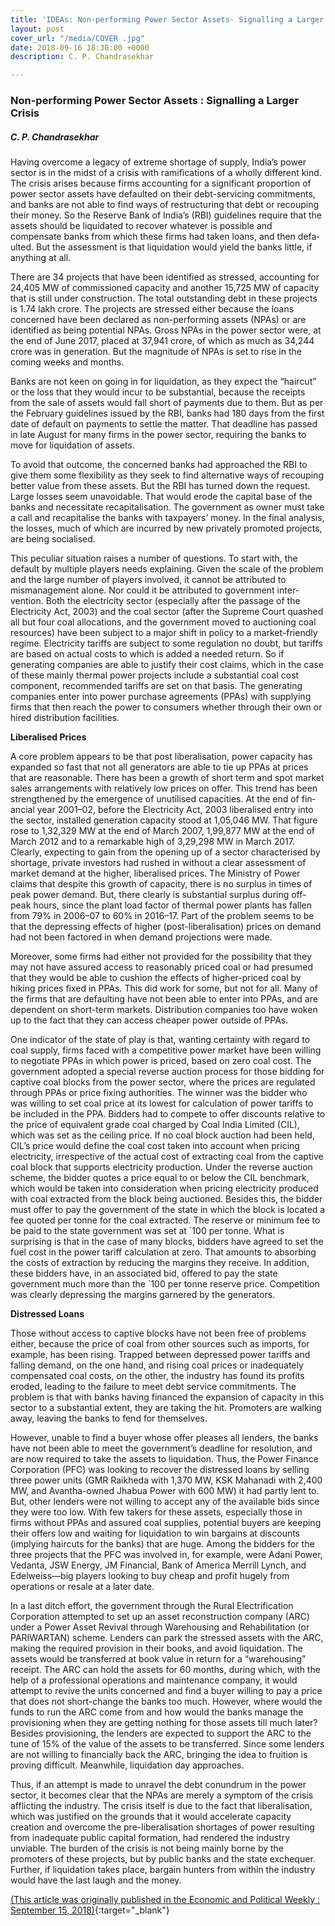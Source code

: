 ```yaml
---
title: 'IDEAs: Non-performing Power Sector Assets- Signalling a Larger Crisis '
layout: post
cover_url: "/media/COVER .jpg"
date: 2018-09-16 18:30:00 +0000
description: C. P. Chandrasekhar

---
```

### Non-performing Power Sector Assets : Signalling a Larger Crisis

##### C. P. Chandrasekhar

Having overcome a legacy of ext­reme shortage of supply, India’s  power sector is in the midst of a crisis with ramifications of a wholly  diff­erent kind. The crisis arises because firms accounting for a  significant proportion of power sector assets have defaulted on their  debt-servicing commitments, and banks are not able to find ways of  rest­r­u­cturing that debt or recouping their money. So the Reserve Bank  of India’s (RBI) guidelines require that the assets should be  liquida­ted to recover whatever is possible and compensate banks from  which these firms had taken loans, and then defa­ulted. But the  assessment is that liquidation would yield the banks little, if anything  at all.

There are 34 projects that have been ide­n­tified as stressed,  accounting for 24,405 MW of commissioned capacity and another 15,725 MW  of capacity that is still under construction. The total outstanding debt  in these projects is 1.74 lakh crore. The projects are stressed either  because the loans concerned have been declared as non-performing assets  (NPAs) or are identified as being potential NPAs. Gross NPAs in the  power sector were, at the end of June 2017, placed at 37,941 crore, of  which as much as 34,244 crore was in generation. But the magnitude of  NPAs is set to rise in the coming weeks and months.

Banks are not keen on going in for liquidation, as they expect the  “haircut” or the loss that they would incur to be substantial, because  the receipts from the sale of assets would fall short of payments due to  them. But as per the February guidelines issued by the RBI, banks had  180 days from the first date of default on payments to settle the  matter. That deadline has passed in late August for many firms in the  power sector, requiring the banks to move for liquidation of assets.

To avoid that outcome, the concerned banks had approached the RBI to  give them some flexibility as they seek to find alternative ways of  recouping better value from these assets. But the RBI has turned down  the request. Large losses seem unavoidable. That would erode the capital  base of the banks and necessitate recapitalisation. The government as  ow­ner must take a call and recapitalise the banks with taxpayers’  money. In the final analysis, the losses, much of which are incurred by  new privately promoted projects, are being socialised.

This peculiar situation raises a number of questions. To start with,  the default by multiple players needs explaining. Given the scale of the  problem and the large number of players involved, it cannot be  attributed to mismanagement alone. Nor could it be attributed to  government inte­r­­vention. Both the electricity sector (esp­eci­ally  after the passage of the Electricity Act, 2003) and the coal sector  (after the Supreme Court quashed all but four coal allocations, and the  government moved to auctioning coal res­ources) have been subject to a  major shift in policy to a market-friendly regime. Ele­­ctricity tariffs  are subject to some regulation no doubt, but tariffs are based on  actual costs to which is added a needed return. So if generating  companies are able to justify their cost claims, which in the case of  these mainly thermal power projects in­clude a substantial coal cost  component, recommended tariffs are set on that basis. The generating  companies enter into power purchase agreements (PPAs) with supplying  firms that then reach the power to consumers whether through their own  or hired distribution facilities.

**Liberalised Prices**

A core problem app­ears to be that post liberalisation, power  capacity has expanded so fast that not all generators are able to tie up  PPAs at prices that are reasonable. There has been a growth of short  term and spot market sales arrangements with relatively low prices on  offer. This trend has been stren­g­thened by the emergence of unutilised  capacities. At the end of fin­ancial year 2001–02, before the  Electricity Act, 2003 liberalised entry into the sector, installed  generation capacity stood at 1,05,046 MW. That figure rose to 1,32,329  MW at the end of March 2007, 1,99,877 MW at the end of March 2012 and to  a remarkable high of 3,29,298 MW in March 2017. Clearly, expecting to  gain from the opening up of a sector characterised by shortage, private  investors had rushed in without a clear assessment of market demand at  the higher, liberalised prices. The Ministry of Power claims that  despite this growth of capacity, there is no surplus in times of peak  power demand. But, there clearly is substantial surplus during off-peak  hours, since the plant load factor of thermal power plants has fallen  from 79% in 2006–07 to 60% in 2016–17. Part of the problem seems to be  that the depressing effects of higher (post-liberalisation) prices on  demand had not been factored in when demand projections were made.

Moreover, some firms had either not provided for the possibility that  they may not have assured access to reasonably priced coal or had  presumed that they would be able to cushion the effects of higher-priced  coal by hiking prices fixed in PPAs. This did work for some, but not  for all. Many of the firms that are defaulting have not been able to  enter into PPAs, and are dependent on short-term markets. Distribution  companies too have woken up to the fact that they can access cheaper  power outside of PPAs.

One indicator of the state of play is that, wanting certainty with  regard to coal supply, firms faced with a competitive power market have  been willing to negotiate PPAs in which power is priced, based on zero  coal cost. The government adopted a special reverse auction process for  those bidding for captive coal blocks from the power sector, where the  prices are regulated through PPAs or price fixing authorities. The  winner was the bidder who was willing to set coal price at its lowest  for calculation of power tariffs to be included in the PPA. Bidders had  to compete to offer discounts relative to the price of equivalent grade  coal charged by Coal India Limited (CIL), which was set as the ceiling  price. If no coal block auction had been held, CIL’s price would define  the coal cost taken into account when pricing electricity, irrespective  of the actual cost of extracting coal from the captive coal block that  supports electricity production. Under the reverse auction scheme, the  bidder quotes a price equal to or below the CIL benchmark, which would  be taken into consideration when pricing electricity produced with coal  extracted from the block being auctioned. Besides this, the bidder must  offer to pay the government of the state in which the block is located a  fee quoted per tonne for the coal extracted. The reserve or minimum fee  to be paid to the state government was set at \`100 per tonne. What is  surprising is that in the case of many blocks, bidders have agreed to  set the fuel cost in the power tariff calculation at zero. That amounts  to absorbing the costs of extraction by reducing the margins they  receive. In addition, these bidders have, in an associated bid, offered  to pay the state government much more than the \`100 per tonne reserve  price. Competition was clearly depressing the margins garnered by the  generators.

**Distressed Loans**

Those without access to captive blocks have not been free of problems  either, because the price of coal from other sources such as imports,  for example, has been rising. Trapped between depressed power tariffs  and falling demand, on the one hand, and rising coal prices or  inadequately compensated coal costs, on the other, the industry has  found its profits eroded, leading to the failure to meet debt service  commitments. The problem is that with banks having financed the  expansion of capacity in this sector to a substantial extent, they are  taking the hit. Promoters are walking away, leaving the banks to fend  for themselves.

However, unable to find a buyer whose offer pleases all lenders, the  banks have not been able to meet the government’s deadline for  resolution, and are now required to take the assets to liquidation.  Thus, the Power Finance Corporation (PFC) was looking to recover the  distressed loans by selling three power units (GMR Raikheda with 1,370  MW, KSK Mahanadi with 2,400 MW, and Avantha-owned Jhabua Power with 600  MW) it had partly lent to. But, other lenders were not willing to accept  any of the available bids since they were too low. With few takers for  these assets, especially those in firms without PPAs and assured coal  supplies, potential buyers are keeping their offers low and waiting for  liquidation to win bargains at discounts (implying haircuts for the  banks) that are huge. Among the bidders for the three projects that the  PFC was involved in, for example, were Adani Power, Ved­anta, JSW  Energy, JM Financial, Bank of America Merrill Lynch, and Edelweiss—big  players looking to buy cheap and profit hugely from operations or resale  at a later date.

In a last ditch effort, the government through the Rural  Electrification Corporation attempted to set up an asset reconstruction  company (ARC) under a Power Asset Revival through Warehousing and  Rehabilitation (or PARIWARTAN) scheme. Lenders can park the stressed  assets with the ARC, making the required provision in their books, and  avoid liquidation. The assets would be transferred at book value in  return for a “warehousing” receipt. The ARC can hold the assets for 60  months, during which, with the help of a professional operations and  maintenance company, it would attempt to revive the units concerned and  find a buyer willing to pay a price that does not short-change the banks  too much. However, where would the funds to run the ARC come from and  how would the banks manage the provisioning when they are getting  nothing for those assets till much later? Besides provisioning, the  lenders are expected to support the ARC to the tune of 15% of the value  of the assets to be transferred. Since some lenders are not willing to  financially back the ARC, bringing the idea to fruition is proving  difficult. Meanwhile, liquidation day app­roaches.

Thus, if an attempt is made to unravel the debt conundrum in the  power sector, it becomes clear that the NPAs are merely a symptom of the  crisis afflicting the industry. The crisis itself is due to the fact  that liberalisation, which was justified on the grounds that it would  accelerate capacity creation and overcome the pre-liberalisation  shortages of power resulting from inadequate public capital formation,  had rendered the industry unviable. The burden of the crisis is not  being mainly borne by the promoters of these projects, but by public  banks and the state exchequer. Further, if liquidation takes place,  bargain hunters from within the industry would have the last laugh and  the money.

[(This article was originally published in the Economic and Political Weekly : September 15, 2018)](){:target="_blank"}
